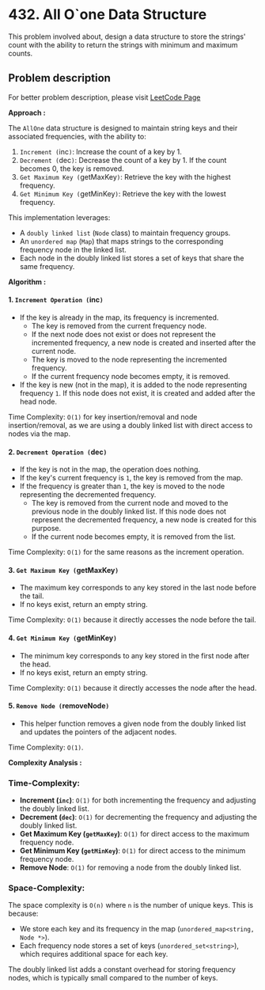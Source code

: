 # 432. All O`one Data Structure

This problem involved about, design a data structure to store the strings' count with the ability to return the strings with minimum and maximum counts.

## Problem description

For better problem description, please visit [LeetCode Page](https://leetcode.com/problems/all-oone-data-structure/description/)

**Approach :**

The `AllOne` data structure is designed to maintain string keys and their associated frequencies, with the ability to:

1. `Increment (`inc`)`: Increase the count of a key by 1.
2. `Decrement (`dec`)`: Decrease the count of a key by 1. If the count becomes 0, the key is removed.
3. `Get Maximum Key (`getMaxKey`)`: Retrieve the key with the highest frequency.
4. `Get Minimum Key (`getMinKey`)`: Retrieve the key with the lowest frequency.

This implementation leverages:

-   A `doubly linked list` (`Node` class) to maintain frequency groups.
-   An `unordered map` (`Map`) that maps strings to the corresponding frequency node in the linked list.
-   Each node in the doubly linked list stores a set of keys that share the same frequency.

**Algorithm :**<br/>

#### 1. `Increment Operation (`inc`)`

-   If the key is already in the map, its frequency is incremented.
    -   The key is removed from the current frequency node.
    -   If the next node does not exist or does not represent the incremented frequency, a new node is created and inserted after the current node.
    -   The key is moved to the node representing the incremented frequency.
    -   If the current frequency node becomes empty, it is removed.
-   If the key is new (not in the map), it is added to the node representing frequency `1`. If this node does not exist, it is created and added after the head node.

Time Complexity: `O(1)` for key insertion/removal and node insertion/removal, as we are using a doubly linked list with direct access to nodes via the map.

#### 2. `Decrement Operation (`dec`)`

-   If the key is not in the map, the operation does nothing.
-   If the key's current frequency is `1`, the key is removed from the map.
-   If the frequency is greater than `1`, the key is moved to the node representing the decremented frequency.
    -   The key is removed from the current node and moved to the previous node in the doubly linked list. If this node does not represent the decremented frequency, a new node is created for this purpose.
    -   If the current node becomes empty, it is removed from the list.

Time Complexity: `O(1)` for the same reasons as the increment operation.

#### 3. `Get Maximum Key (`getMaxKey`)`

-   The maximum key corresponds to any key stored in the last node before the tail.
-   If no keys exist, return an empty string.

Time Complexity: `O(1)` because it directly accesses the node before the tail.

#### 4. `Get Minimum Key (`getMinKey`)`

-   The minimum key corresponds to any key stored in the first node after the head.
-   If no keys exist, return an empty string.

Time Complexity: `O(1)` because it directly accesses the node after the head.

#### 5. `Remove Node (`removeNode`)`

-   This helper function removes a given node from the doubly linked list and updates the pointers of the adjacent nodes.

Time Complexity: `O(1)`.

**Complexity Analysis :**

### Time-Complexity:

-   **Increment (`inc`)**: `O(1)` for both incrementing the frequency and adjusting the doubly linked list.
-   **Decrement (`dec`)**: `O(1)` for decrementing the frequency and adjusting the doubly linked list.
-   **Get Maximum Key (`getMaxKey`)**: `O(1)` for direct access to the maximum frequency node.
-   **Get Minimum Key (`getMinKey`)**: `O(1)` for direct access to the minimum frequency node.
-   **Remove Node**: `O(1)` for removing a node from the doubly linked list.

### Space-Complexity:

The space complexity is `O(n)` where `n` is the number of unique keys. This is because:

-   We store each key and its frequency in the map (`unordered_map<string, Node *>`).
-   Each frequency node stores a set of keys (`unordered_set<string>`), which requires additional space for each key.

The doubly linked list adds a constant overhead for storing frequency nodes, which is typically small compared to the number of keys.